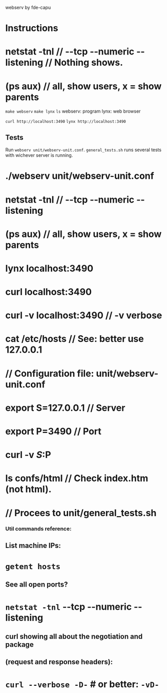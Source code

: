 webserv
by fde-capu

# Instructions

# netstat -tnl					// --tcp --numeric --listening // Nothing shows.
# (ps aux)						// all, show users, x = show parents

`make webserv`
`make lynx`
`ls`
	webserv: program
	lynx: web browser

`curl http://localhost:3490`
`lynx http://localhost:3490`

## Tests

Run `webserv unit/webserv-unit.conf`.
`general_tests.sh` runs several tests with wichever server is running.

# ./webserv unit/webserv-unit.conf
# netstat -tnl					// --tcp --numeric --listening
# (ps aux)						// all, show users, x = show parents
# lynx localhost:3490
# curl localhost:3490
# curl -v localhost:3490		// -v verbose
# cat /etc/hosts				// See: better use 127.0.0.1
# // Configuration file: unit/webserv-unit.conf
# export S=127.0.0.1			// Server
# export P=3490					// Port
# curl -v $S:$P
# ls confs/html					// Check index.htm (not html).
# // Procees to unit/general_tests.sh

### Util commands reference:

## List machine IPs:
# `getent hosts`

## See all open ports?
# `netstat -tnl` --tcp --numeric --listening

## curl showing all about the negotiation and package
## (request and response headers):
# `curl --verbose -D-` # or better: `-vD-`
